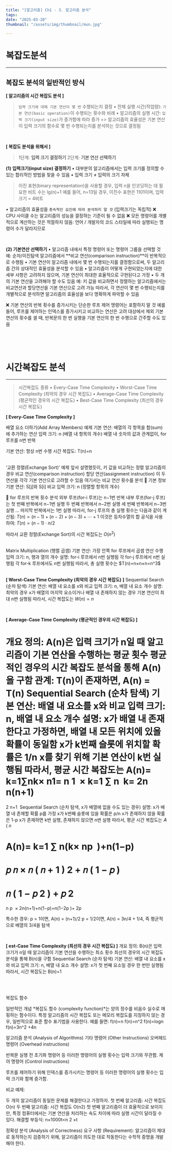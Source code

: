 ```yaml
---
title: "[알고리즘] Ch1 - 3. 알고리즘 분석"
tags:
date: "2025-03-20"
thumbnail: "/assets/img/thumbnail/mun.jpg"

---
```


# **복잡도분석**
---
## **복잡도 분석의 일반적인 방식**
**[ 알고리즘의 시간 복잡도 분석 ]**
> `입력 크기에 대해 기본 연산이 몇 번` 수행되는지 결정
• 전체 실행 시간(작업량): `기본 연산(basic operation)`이 수행되는 횟수와 비례
• 알고리즘의 실행 시간: `입력 크기(input size)`가 증가함에 따라 증가
=> 알고리즘의 효율성은 기본 연산이 입력 크기의 함수로 몇 번 수행되는지를 분석하는 것으로 결정됨

<br>

**[ 복잡도 분석을 위해서 ]**
> 1단계: **입력 크기 결정하기**
2단계: **기본 연산 선택하기**

**(1) 입력크기(input size) 결정하기**
• 대부분의 알고리즘에서는 입력 크기를 정의할 수 있는 합리적인 방법을 찾을 수 있음
• 입력 크기 ≠ 입력의 크기 자체
> 이진 표현(binary representation)을 사용할 경우, 입력 n을 인코딩하는 데 필요한 비트 수는 lg(n)+1
예를 들어, n=13일 경우, 이진수 표현은 1101이며, 입력 크기 = 4비트

• 알고리즘의 효율성을 `종속적인 요인에 따라 분석하지 말 것` (입력크기는 독립적)
❌ CPU 사이클 수는 알고리즘의 성능을 결정하는 기준이 될 수 없음
❌ 모든 명령어를 개별적으로 계산하는 것은 적절하지 않음: 언어 / 개발자의 코드 스타일에 따라 실행되는 명령어 수가 달라지므로 

<br>

**(2) 기본연산 선택하기**
• 알고리즘 내에서 특정 명령어 또는 명령어 그룹을 선택할 것
예: 순차/이진탐색 알고리즘에서 **비교 연산(comparison instruction)**이 반복적으로 수행됨
• 기본 연산이 알고리즘 내에서 몇 번 수행되는지를 결정함으로써, 두 알고리즘 간의 상대적인 효율성을 분석할 수 있음
• 알고리즘이 어떻게 구현되었는지에 대한 세부 사항은 고려하지 않으며, 기본 연산이 최대한 효율적으로 구현된다고 가정
• 두 개의 기본 연산을 고려해야 할 수도 있음
예: 키 값을 비교하면서 정렬하는 알고리즘에서는 비교연산과 할당연산을 기본 연산으로 고려 가능
따라서, 각 연산이 몇 번 수행되는지를 개별적으로 분석하면 알고리즘의 효율성을 보다 명확하게 파악할 수 있음

❌ 기본 연산의 반복 횟수를 증가시키는 단순한 루프 제어 명령어는 포함하지 말 것
예를 들어, 루프를 제어하는 인덱스를 증가시키고 비교하는 연산은 고려 대상에서 제외
기본 연산의 횟수를 셀 때, 반복문의 한 번 실행을 기본 연산의 한 번 수행으로 간주할 수도 있음



<br>
<br>
<br>

# **시간복잡도 분석**
---

> 시간복잡도 종류
• Every-Case Time Complexity
• Worst-Case Time Complexity (최악의 경우 시간 복잡도)
• Average-Case Time Complexity (평균적인 경우의 시간 복잡도)
• Best-Case Time Complexity (최선의 경우 시간 복잡도)


**[ Every-Case Time Complexity ]**

배열 요소 더하기(Add Array Members) 예제
기본 연산: 배열의 각 항목을 합(sum)에 추가하는 연산
입력 크기: n (배열 내 항목의 개수)
배열 내 숫자의 값과 관계없이, for 루프를 n번 반복

기본 연산: 항상 n번 수행
시간 복잡도: T(n)=n

<br>
‘교환 정렬(Exchange Sort)’ 예제
앞서 설명했듯이, 키 값을 비교하는 정렬 알고리즘의 경우
비교 연산(comparison instruction)
할당 연산(assignment instruction)
이 두 연산을 각각 기본 연산으로 고려할 수 있음
여기서는 비교 연산 횟수를 분석
🔹 기본 정보
기본 연산: S[j]와 S[i] 비교
입력 크기: n (정렬할 항목의 개수)

🔹 for 루프의 반복 횟수 분석
외부 루프(for-i 루프)는 n−1번 반복
내부 루프(for-j 루프)는 첫 번째 반복에서 n−1번 실행
두 번째 반복에서 n−2번 실행
세 번째 반복에서 n−3번 실행
…
마지막 반복에서는 1번 실행
따라서, for-j 루프의 총 실행 횟수는 다음과 같이 계산됨: $T(n)=(n−1)+(n−2)+(n−3)+⋯+1$
이것은 등차수열의 합 공식을 사용하여: $T(n)= (n−1)⋅n/2$
​
 
따라서 교환 정렬(Exchange Sort)의 시간 복잡도는 $O(n^2)$



<br>
Matrix Multiplication (행렬 곱셈)
기본 연산: 가장 안쪽 for 루프에서 곱셈 연산 수행
입력 크기: n, 행과 열의 개수
설명:
for-i 루프에서 n번 실행됨
각 for-j 루프에서 n번 실행됨
각 for-k 루프에서도 n번 실행됨
따라서, 총 실행 횟수는 $T(n)=n×n×n=n^3$ 
 
<br>
<br>


**[ Worst-Case Time Complexity (최악의 경우 시간 복잡도) ]**
Sequential Search (순차 탐색)
기본 연산: 배열 내 요소를 x와 비교
입력 크기: n, 배열 내 요소 개수
설명:
최악의 경우 x가 배열의 마지막 요소이거나 배열 내 존재하지 않는 경우
기본 연산이 최대 n번 실행됨
따라서, 시간 복잡도는 $W(n)=n$


<br>

**[ Average-Case Time Complexity (평균적인 경우의 시간 복잡도) ]**

개요
정의: A(n)은 입력 크기가 n일 때 알고리즘이 기본 연산을 수행하는 평균 횟수
평균적인 경우의 시간 복잡도 분석을 통해 A(n)을 구함
관계: T(n)이 존재하면, A(n) = T(n)
Sequential Search (순차 탐색)
기본 연산: 배열 내 요소를 x와 비교
입력 크기: n, 배열 내 요소 개수
설명:
x가 배열 내 존재한다고 가정하면, 배열 내 모든 위치에 있을 확률이 동일함
x가 k번째 슬롯에 위치할 확률은 1/n
x를 찾기 위해 기본 연산이 k번 실행됨
따라서, 평균 시간 복잡도는
A(n)= 
k=1∑nk×  n1= 
n
1
​
 × 
k=1
∑
n
​
 k= 
2n
n(n+1)
​
 = 
2
n+1
​
Sequential Search (순차 탐색, x가 배열에 없을 수도 있는 경우)
설명:
x가 배열 내 존재할 확률 p를 가정
x가 k번째 슬롯에 있을 확률은 p/n
x가 존재하지 않을 확률은 1-p
x가 존재하면 k번 실행, 존재하지 않으면 n번 실행
따라서, 평균 시간 복잡도는
𝐴
(
𝑛

A(n)= 
k=1
∑
n(k× np
​
 )+n(1−p)
=
𝑝
𝑛
×
𝑛
(
𝑛
+
1
)
2
+
𝑛
(
1
−
𝑝
)
=
𝑛
(
1
−
𝑝
2
)
+
𝑝
2
= 
n
p
​
 × 2n(n+1)+n(1−p)=n(1−2p )+ 2p
​

특수한 경우:
p = 1이면, A(n) = (n+1)/2
p = 1/2이면, A(n) = 3n/4 + 1/4, 즉 평균적으로 배열의 3/4을 탐색


<br>


**[ est-Case Time Complexity (최선의 경우 시간 복잡도) ]**
개요
정의: B(n)은 입력 크기가 n일 때 알고리즘이 기본 연산을 수행하는 최소 횟수
최선의 경우의 시간 복잡도 분석을 통해 B(n)을 구함
Sequential Search (순차 탐색)
기본 연산: 배열 내 요소를 x와 비교
입력 크기: n, 배열 내 요소 개수
설명:
x가 첫 번째 요소일 경우 한 번만 실행됨
따라서, 시간 복잡도는 B(n)=1





<br>
<br>

복잡도 함수

일반적인 개념
*복잡도 함수 (complexity function)*는 양의 정수를 비음수 실수로 매핑하는 함수이다.
특정 알고리즘의 시간 복잡도 또는 메모리 복잡도를 지칭하지 않는 경우, 일반적으로 표준 함수 표기법을 사용한다. 예를 들면:
f(n)=n
f(n)=n^2 
f(n)=logn
f(n)=3n^2 +4n



 알고리즘 분석 (Analysis of Algorithms)
기타 명령어 (Other Instructions)
오버헤드 명령어 (Overhead instructions)

반복문 실행 전 초기화 명령어 등
이러한 명령어의 실행 횟수는 입력 크기와 무관함.
제어 명령어 (Control instructions)

루프를 제어하기 위해 인덱스를 증가시키는 명령어 등
이러한 명령어의 실행 횟수는 입력 크기와 함께 증가함.


비교 예제:

두 개의 알고리즘이 동일한 문제를 해결한다고 가정하자.
첫 번째 알고리즘: 시간 복잡도 O(n)
두 번째 알고리즘: 시간 복잡도 O(n2)
첫 번째 알고리즘이 더 효율적으로 보이지만, 특정 컴퓨터에서는 기본 연산을 처리하는 속도 차이에 따라 실행 시간이 달라질 수 있다.
해결할 부등식:
n×1000t<n 
2
 ×t


정확성 분석 (Analysis of Correctness)
요구 사항 (Requirement):
알고리즘이 제대로 동작하는지 검증하기 위해, 알고리즘이 의도한 대로 작동한다는 수학적 증명을 개발해야 한다.
